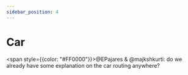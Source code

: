 ```yaml
---
sidebar_position: 4
---
```


# Car

<span style={{color: "#FF0000"}}>@EPajares & @majkshkurti: do we already have some explanation on the car routing anywhere?</span> 